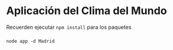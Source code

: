 # Aplicación del Clima del Mundo

Recuerden ejecutar ``` npm install ``` para los paquetes

### 
```
node app -d Madrid
```